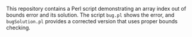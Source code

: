 This repository contains a Perl script demonstrating an array index out of bounds error and its solution.  The script `bug.pl` shows the error, and `bugSolution.pl` provides a corrected version that uses proper bounds checking.